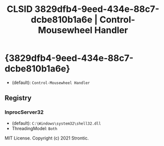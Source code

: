 ﻿---
title: "CLSID 3829dfb4-9eed-434e-88c7-dcbe810b1a6e | Control-Mousewheel Handler"
excerpt: What is COM-Object CLSID 3829dfb4-9eed-434e-88c7-dcbe810b1a6e?
---

# {3829dfb4-9eed-434e-88c7-dcbe810b1a6e}

* (default): `Control-Mousewheel Handler`

## Registry


### InprocServer32

* (default): `C:\Windows\system32\shell32.dll`
* ThreadingModel: `Both`

MIT License. Copyright (c) 2021 Strontic.


